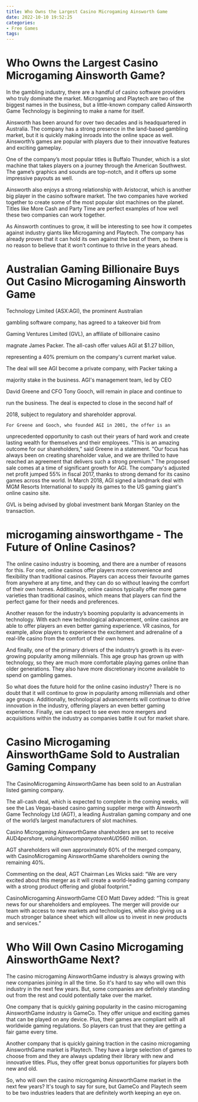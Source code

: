```yaml
---
title: Who Owns the Largest Casino Microgaming Ainsworth Game
date: 2022-10-10 19:52:25
categories:
- Free Games
tags:
---
```



#  Who Owns the Largest Casino Microgaming Ainsworth Game?

In the gambling industry, there are a handful of casino software providers who truly dominate the market. Microgaming and Playtech are two of the biggest names in the business, but a little-known company called Ainsworth Game Technology is beginning to make a name for itself.

Ainsworth has been around for over two decades and is headquartered in Australia. The company has a strong presence in the land-based gambling market, but it is quickly making inroads into the online space as well. Ainsworth’s games are popular with players due to their innovative features and exciting gameplay.

One of the company’s most popular titles is Buffalo Thunder, which is a slot machine that takes players on a journey through the American Southwest. The game’s graphics and sounds are top-notch, and it offers up some impressive payouts as well.

Ainsworth also enjoys a strong relationship with Aristocrat, which is another big player in the casino software market. The two companies have worked together to create some of the most popular slot machines on the planet. Titles like More Cash and Party Time are perfect examples of how well these two companies can work together.

As Ainsworth continues to grow, it will be interesting to see how it competes against industry giants like Microgaming and Playtech. The company has already proven that it can hold its own against the best of them, so there is no reason to believe that it won’t continue to thrive in the years ahead.

#  Australian Gaming Billionaire Buys Out Casino Microgaming Ainsworth Game

Technology Limited (ASX:AGI), the prominent Australian

gambling software company, has agreed to a takeover bid from

Gaming Ventures Limited (GVL), an affiliate of billionaire casino

magnate James Packer. The all-cash offer values AGI at $1.27 billion,

representing a 40% premium on the company's current market value.


The deal will see AGI become a private company, with Packer taking a

majority stake in the business. AGI's management team, led by CEO

David Greene and CFO Tony Gooch, will remain in place and continue to

run the business. The deal is expected to close in the second half of

2018, subject to regulatory and shareholder approval.



    For Greene and Gooch, who founded AGI in 2001, the offer is an
unprecedented opportunity to cash out their years of hard work and create lasting wealth for themselves and their employees. "This is an amazing outcome for our shareholders," said Greene in a statement. "Our focus has always been on creating shareholder value, and we are thrilled to have reached an agreement that delivers such a strong premium."    The proposed sale comes at a time of significant growth for AGI. The company's adjusted net profit jumped 55% in fiscal 2017, thanks to strong demand for its casino games across the world. In March 2018, AGI signed a landmark deal with MGM Resorts International to supply its games to the US gaming giant's online casino site.

   GVL is being advised by global investment bank Morgan Stanley on the transaction.

#  microgaming ainsworthgame - The Future of Online Casinos?

The online casino industry is booming, and there are a number of reasons for this. For one, online casinos offer players more convenience and flexibility than traditional casinos. Players can access their favourite games from anywhere at any time, and they can do so without leaving the comfort of their own homes. Additionally, online casinos typically offer more game varieties than traditional casinos, which means that players can find the perfect game for their needs and preferences.

Another reason for the industry’s booming popularity is advancements in technology. With each new technological advancement, online casinos are able to offer players an even better gaming experience. VR casinos, for example, allow players to experience the excitement and adrenaline of a real-life casino from the comfort of their own homes.

And finally, one of the primary drivers of the industry’s growth is its ever-growing popularity among millennials. This age group has grown up with technology, so they are much more comfortable playing games online than older generations. They also have more discretionary income available to spend on gambling games.

So what does the future hold for the online casino industry? There is no doubt that it will continue to grow in popularity among millennials and other age groups. Additionally, technological advancements will continue to drive innovation in the industry, offering players an even better gaming experience. Finally, we can expect to see even more mergers and acquisitions within the industry as companies battle it out for market share.

#  Casino Microgaming AinsworthGame Sold to Australian Gaming Company

The CasinoMicrogaming AinsworthGame has been sold to an Australian listed gaming company.

The all-cash deal, which is expected to complete in the coming weeks, will see the Las Vegas-based casino gaming supplier merge with Ainsworth Game Technology Ltd (AGT), a leading Australian gaming company and one of the world’s largest manufacturers of slot machines.

Casino Microgaming AinsworthGame shareholders are set to receive AUD$4 per share, valuing the company at over AUD$560 million.

AGT shareholders will own approximately 60% of the merged company, with CasinoMicrogaming AinsworthGame shareholders owning the remaining 40%.

Commenting on the deal, AGT Chairman Les Wicks said: “We are very excited about this merger as it will create a world-leading gaming company with a strong product offering and global footprint.”

CasinoMicrogaming AinsworthGame CEO Matt Davey added: “This is great news for our shareholders and employees. The merger will provide our team with access to new markets and technologies, while also giving us a much stronger balance sheet which will allow us to invest in new products and services.”

#  Who Will Own Casino Microgaming AinsworthGame Next?

The casino microgaming AinsworthGame industry is always growing with new companies joining in all the time. So it's hard to say who will own this industry in the next few years. But, some companies are definitely standing out from the rest and could potentially take over the market.

One company that is quickly gaining popularity in the casino microgaming AinsworthGame industry is GameCo. They offer unique and exciting games that can be played on any device. Plus, their games are compliant with all worldwide gaming regulations. So players can trust that they are getting a fair game every time.

Another company that is quickly gaining traction in the casino microgaming AinsworthGame market is Playtech. They have a large selection of games to choose from and they are always updating their library with new and innovative titles. Plus, they offer great bonus opportunities for players both new and old.

So, who will own the casino microgaming AinsworthGame market in the next few years? It's tough to say for sure, but GameCo and Playtech seem to be two industries leaders that are definitely worth keeping an eye on.